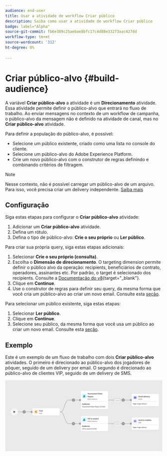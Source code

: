 ```yaml
---
audience: end-user
title: Usar a atividade de workflow Criar público
description: Saiba como usar a atividade de workflow Criar público
badge: label="Alpha"
source-git-commit: fb6e389c25aebae8bfc17c4d88e33273aac427dd
workflow-type: tm+mt
source-wordcount: '312'
ht-degree: 8%

---
```



# Criar público-alvo {#build-audience}

A variável **Criar público-alvo** a atividade é um **Direcionamento** atividade. Essa atividade permite definir o público-alvo que entrará no fluxo de trabalho. Ao enviar mensagens no contexto de um workflow de campanha, o público-alvo da mensagem não é definido na atividade de canal, mas no **Criar público-alvo** atividade.

Para definir a população do público-alvo, é possível:

* Selecione um público existente, criado como uma lista no console do cliente.
* Selecione um público-alvo do Adobe Experience Platform.
* Crie um novo público-alvo com o construtor de regras definindo e combinando critérios de filtragem.

>[!NOTE]
>
>Nesse contexto, não é possível carregar um público-alvo de um arquivo. Para isso, você precisa criar um delivery independente. [Saiba mais](../../audience/about-audiences.md)

<!--
The **Build audience** activity can be placed at the beginning of the workflow or after any other activity. Any activity can be placed after the **Build audience**.
-->

## Configuração

Siga estas etapas para configurar o **Criar público-alvo** atividade:

1. Adicionar um **Criar público-alvo** atividade.
1. Defina um rótulo.
1. Defina o tipo de público-alvo: **Crie o seu próprio** ou **Ler público**.

Para criar sua própria query, siga estas etapas adicionais:

1. Selecionar **Crie o seu próprio (consulta)**.
1. Escolha o **Dimensão de direcionamento**. O targeting dimension permite definir o público alvo da operação: recipients, beneficiários de contrato, operadores, assinantes etc. Por padrão, o target é selecionado dos recipients. Consulte a [Documentação do v8](https://experienceleague.adobe.com/docs/campaign/automation/workflows/introduction/wf-type/targeting-workflows.html#targeting-and-filtering-dimensions){target="_blank"}.
1. Clique em **Continue**.
1. Use o construtor de regras para definir seu query, da mesma forma que você cria um público-alvo ao criar um novo email. Consulte esta [seção](../../audience/segment-builder.md).

Para selecionar um público existente, siga estas etapas:

1. Selecionar **Ler público**.
1. Clique em **Continue**.
1. Selecione seu público, da mesma forma que você usa um público ao criar um novo email. Consulte esta [seção](../../audience/add-audience.md).

## Exemplo

Este é um exemplo de um fluxo de trabalho com dois **Criar público-alvo** atividades. O primeiro é direcionado ao público-alvo dos jogadores de pôquer, seguido de um delivery por email. O segundo é direcionado ao público-alvo de clientes VIP, seguido de um delivery de SMS.

![](../assets/workflow-audience-example.png)